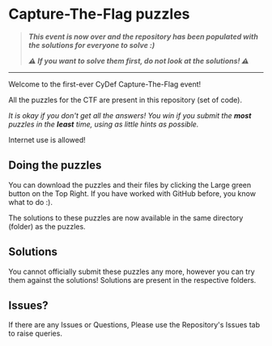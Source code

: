 # Capture-The-Flag puzzles

> ***This event is now over and the repository has been populated with the solutions for everyone to solve :)***
> 
> ***⚠️ If you want to solve them first, do not look at the solutions! ⚠️***

-----

Welcome to the first-ever CyDef Capture-The-Flag event!

All the puzzles for the CTF are present in this repository (set of code).

*It is okay if you don't get all the answers! You win if you submit the **most** puzzles in the **least** time, using as little hints as possible.*

Internet use is allowed!

## Doing the puzzles

You can download the puzzles and their files by clicking the Large green button on the Top Right. If you have worked with GitHub before, you know what to do :).

The solutions to these puzzles are now available in the same directory (folder) as the puzzles.

## Solutions

You cannot officially submit these puzzles any more, however you can try them against the solutions! Solutions are present in the respective folders.

## Issues?

If there are any Issues or Questions, Please use the Repository's Issues tab to raise queries.
